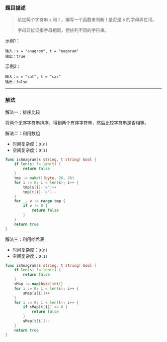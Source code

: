 ### 题目描述

> 给定两个字符串 *s* 和 *t* ，编写一个函数来判断 *t* 是否是 *s* 的字母异位词。
>
> 字母异位词指字母相同，但排列不同的字符串。

示例1：

```shell
输入：s = "anagram", t = "nagaram"
输出：true
```

示例2：

```shell
输入：s = "rat", t = "car"
输出：false
```



----

### 解法

解法一：排序比较

将两个无序字符串排序，得到两个有序字符串，然后比较字符串是否相等。



解法二：利用数组

- 时间复杂度：`O(n)`
- 空间复杂度：`O(1)`

```go
func isAnagram(s string, t string) bool {
	if len(s) != len(t) {
		return false
	}
	tmp := make([]byte, 26, 26)
	for i := 0; i < len(s); i++ {
		tmp[s[i]-'a']++
		tmp[t[i]-'a']--
	}
	for _, v := range tmp {
		if v != 0 {
			return false
		}
	}
	return true
}
```



解法三：利用哈希表

- 时间复杂度：`O(n)`
- 空间复杂度：`O(1)`

```go
func isAnagram(s string, t string) bool {
	if len(s) != len(t) {
		return false
	}
	sMap := map[byte]int{}
	for i := 0; i < len(s); i++ {
		sMap[s[i]]++
	}
	for i := 0; i < len(t); i++ {
		if sMap[t[i]] <= 0 {
			return false
		}
		sMap[t[i]]--
	}
	return true
}
```



